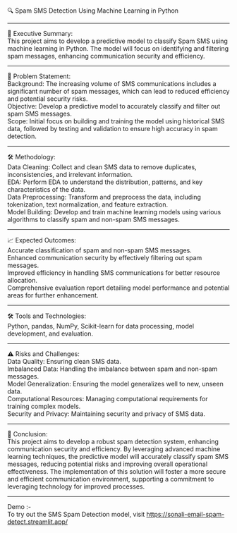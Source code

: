 🔍 Spam SMS Detection Using Machine Learning in Python


_____________________________________________________________________________
📄 Executive Summary:    
This project aims to develop a predictive model to classify Spam SMS using machine learning in Python. The model will focus on identifying and filtering spam messages, enhancing communication security and efficiency.


_________________________________________________________________________________
🎯 Problem Statement:   
Background:   The increasing volume of SMS communications includes a significant number of spam messages, which can lead to reduced efficiency and potential security risks.  
Objective:   Develop a predictive model to accurately classify and filter out spam SMS messages.  
Scope:   Initial focus on building and training the model using historical SMS data, followed by testing and validation to ensure high accuracy in spam detection.


________________________________________________________________________________________________________________


🛠 Methodology:  
Data Cleaning: Collect and clean SMS data to remove duplicates, inconsistencies, and irrelevant information.   
EDA: Perform EDA to understand the distribution, patterns, and key characteristics of the data.   
Data Preprocessing: Transform and preprocess the data, including tokenization, text normalization, and feature extraction.   
Model Building: Develop and train machine learning models using various algorithms to classify spam and non-spam SMS messages.

___________________________________________________________________________________________________________________
📈 Expected Outcomes:  
Accurate classification of spam and non-spam SMS messages.   
Enhanced communication security by effectively filtering out spam messages.   
Improved efficiency in handling SMS communications for better resource allocation.   
Comprehensive evaluation report detailing model performance and potential areas for further enhancement.

_________________________________________________________________________________________________________
🛠 Tools and Technologies:   
Python, pandas, NumPy, Scikit-learn for data processing, model development, and evaluation.


______________________________________________________________________________________________________________
⚠️ Risks and Challenges:   
Data Quality: Ensuring clean SMS data.   
Imbalanced Data: Handling the imbalance between spam and non-spam messages.     
Model Generalization: Ensuring the model generalizes well to new, unseen data.    
Computational Resources: Managing computational requirements for training complex models.    
Security and Privacy: Maintaining security and privacy of SMS data.

____________________________________________________________________
🏁 Conclusion:  
This project aims to develop a robust spam detection system, enhancing communication security and efficiency. By leveraging advanced machine learning techniques, the predictive model will accurately classify spam SMS messages, reducing potential risks and improving overall operational effectiveness. The implementation of this solution will foster a more secure and efficient communication environment, supporting a commitment to leveraging technology for improved processes.

____________________________________________________________________________
Demo :-    
To try out the SMS Spam Detection model, visit        https://sonali-email-spam-detect.streamlit.app/
